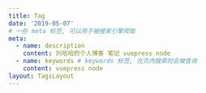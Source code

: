```yaml
---
title: Tag
date: '2019-05-07'
# 一些 meta 标签, 可以用于被搜索引擎爬取
meta:
  - name: description
    content: 刘哈哈的个人博客 笔记 vuepress node 
  - name: keywords # keywords 标签, 在页内搜索时会被查询
    content: vuepress node
layout: TagsLayout
---
```

